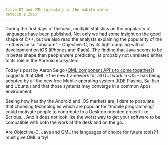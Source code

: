 ```yaml
---
title:QT and QML spreading in the mobile world
date:10.1.2013
---
```

During the first days of the year, multiple statistics on the popularity of languages have been published. Not only we had some insight on the good shape of C++, but we also read the analysts explaining the popularity of the – otherwise so "obscure" – Objective-C, by its tight coupling with all development on iOS (iPhones and iPads). The finding that Java seems to be in better shape than people were predicting, is probably not unrelated either to its role in the Android ecosystem.

Today's post by Aaron Seigo ([QML component API's to come together?](http://aseigo.blogspot.ch/2013/01/qml-component-apis-to-come-together.html)) suggests that QML – the new framework for all GUI work in Qt5 – has being adopted by all the new free Mobile operating system (KDE Plasma, Sailfish and Ubuntu) and that those systems may converge in a common Apps environment.

Seeing how healthy the Android and iOS markets are, I dare to postulate that choosing technologies which are popular for "mobile programming" could motivate people to contribute to a Desktop oriented project like Scribus... And it does not look like the worst way to get your software to be compatible with both the work at the desk and on the go...

Are Objective-C, Java and QML the languages of choice for future  tools? I must give QML a try!
